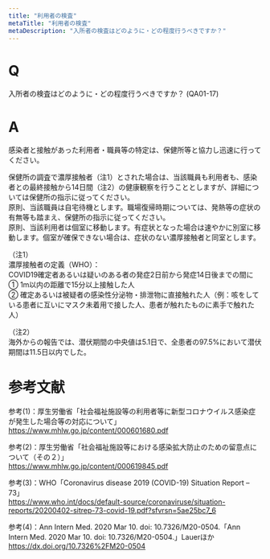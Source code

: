 ```yaml
---
title: "利用者の検査"
metaTitle: "利用者の検査"
metaDescription: "入所者の検査はどのように・どの程度行うべきですか？"
---
```


# Q
入所者の検査はどのように・どの程度行うべきですか？
(QA01-17)
​
# A
感染者と接触があった利用者・職員等の特定は、保健所等と協力し迅速に行ってください。  
  
保健所の調査で濃厚接触者（注1）とされた場合は、当該職員も利用者も、感染者との最終接触から14日間（注2）の健康観察を行うこととしますが、詳細については保健所の指示に従ってください。  
原則、当該職員は自宅待機とします。職場復帰時期については、発熱等の症状の有無等も踏まえ、保健所の指示に従ってください。  
原則、当該利用者は個室に移動します。有症状となった場合は速やかに別室に移動します。個室が確保できない場合は、症状のない濃厚接触者と同室とします。  
  
​（注1）  
濃厚接触者の定義（WHO）：  
COVID19確定者あるいは疑いのある者の発症2日前から発症14日後までの間に  
① 1m以内の距離で15分以上接触した人  
② 確定あるいは被疑者の感染性分泌物・排泄物に直接触れた人（例：咳をしている患者に互いにマスク未着用で接した人、患者が触れたものに素手で触れた人）  
  
（注2）  
海外からの報告では、潜伏期間の中央値は5.1日で、全患者の97.5%において潜伏期間は11.5日以内でした。

# 参考文献
参考(1)：厚生労働省「社会福祉施設等の利用者等に新型コロナウイルス感染症が発生した場合等の対応について」  
https://www.mhlw.go.jp/content/000601680.pdf  
  
参考(2)：厚生労働省「社会福祉施設等における感染拡大防止のための留意点について（その２）」  
https://www.mhlw.go.jp/content/000619845.pdf  
  
参考(3)：WHO「Coronavirus disease 2019 (COVID-19) Situation Report – 73」  
https://www.who.int/docs/default-source/coronaviruse/situation-reports/20200402-sitrep-73-covid-19.pdf?sfvrsn=5ae25bc7_6  
  
​参考(4)：Ann Intern Med. 2020 Mar 10. doi: 10.7326/M20-0504.「Ann Intern Med. 2020 Mar 10. doi: 10.7326/M20-0504.」Lauerほか  
https://dx.doi.org/10.7326%2FM20-0504
